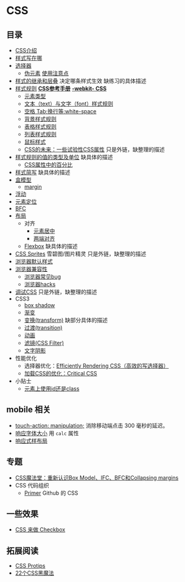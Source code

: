 # CSS
## 目录
* [CSS介绍](intro.md)
* [样式写在哪](place.md)
* [选择器](selector)
  * [伪元素](selector/pseudo-elem) [使用注意点](selector/pseudo-elem/tip.md)
* [样式的继承和层叠](inheritance-and-cascade.md) 决定哪条样式生效 缺练习的具体描述
* [样式规则](http://www.htmldog.com/reference/cssproperties/) **[CSS参考手册](http://css.doyoe.com/)** **[-webkit- CSS](http://ued.ctrip.com/webkitcss/index.html)**
  * [元素类型](elem-type.md)
  * [文本（text）与文字（font）样式规则](font/font-style.md)
  * [空格 Tab;换行等:white-space](white-space)
  * [背景样式规则](background.md)
  * [表格样式规则](table)
  * [列表样式规则](list.md)
  * [鼠标样式](cursor.md)
  * [CSS的未来：一些试验性CSS属性](http://www.qianduan.net/the-future-of-css-experimental-css-properties/) 只是外链，缺整理的描述
* [样式规则的值的类型及单位](value-and-unit.md) 缺具体的描述
  * [CSS属性中的百分比](value-and-unit.md#percent)
* [样式简写](css-shorthand.md) 缺具体的描述
* [盒模型](box-model.md)
  * [margin](margin.md)
* [浮动](float)
* [元素定位](position)
* [BFC](BFC)
* [布局](layout)
  * 对齐
    * [元素居中](align-center/)
    * [两端对齐](align-justify/)
  * [Flexbox](layout/flexbox) 缺具体的描述
* [CSS Sprites](http://www.imooc.com/learn/93) 雪碧图/图片精灵 只是外链，缺整理的描述
* [浏览器默认样式](ua-style.md)
* [浏览器兼容性](compatibility)
  * [浏览器常见bug](compatibility/css-bugs.md)
  * [浏览器hacks](compatibility/css-hack.md)
* [调试CSS](https://docs.webplatform.org/wiki/tutorials/debugging_css) 只是外链，缺整理的描述
* CSS3
  * [box shadow](box-shadow)
  * [渐变](gradient)
  * [变换(transform)](transform) 缺部分具体的描述
  * [过渡(transition)](transition)
  * [动画](animate)
  * [滤镜(CSS Filter)](animate)
  * [文字阴影](text-shadow)
* 性能优化
  * 选择器优化：[Efficiently Rendering CSS（高效的写选择器）](https://css-tricks.com/efficiently-rendering-css/)
  * [加载CSS的优化：Critical CSS](detail/css/critical-css.md)
* 小贴士
  * [元素上使用id还是class](detail/css/id-or-class.md)

## mobile 相关
* [touch-action: manipulation;](https://adactio.com/journal/10019) 消除移动端点击 300 毫秒的延迟。
* [响应字体大小](http://blog.cloudfour.com/responsive-guide-to-type-sizing/) 用 `calc` 属性
* [响应式样布局](detail/responsive)

## 专题
* [CSS魔法堂：重新认识Box Model、IFC、BFC和Collapsing margins](https://segmentfault.com/a/1190000004625635)
* CSS 代码组织
  * [Primer](http://primercss.io/scaffolding/) Github 的 CSS

## 一些效果
* [CSS 来做 Checkbox](http://www.xiumu.org/technology/style-checkboxes-with-css.shtml)

## 拓展阅读
* [CSS Protips](https://github.com/AllThingsSmitty/css-protips)
* [22个CSS黑魔法](http://www.ido321.com/1665.html)

